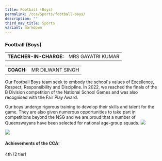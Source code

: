 ```yaml
---
title: Football (Boys)
permalink: /cca/Sports/football-boys/
description: ""
third_nav_title: Sports
variant: markdown
---
```

### Football (Boys)

|  	|  	|
|---	|---	|
| **TEACHER-IN-CHARGE:** 	| MRS GAYATRI KUMAR

|  	|  	|
|---	|---	|
| **COACH:** 	| MR DILWANT SINGH 	|


Our Football Boys team seek to embody the school's values of Excellence, Respect, Responsibility and Discipline. In 2022, we reached the finals of the B Division competition of the National School Games and was also recognised with the Fair Play Award. 

Our boys undergo rigorous training to develop their skills and talent for the game. They are also given numerous opportunities to take part in competitions beyond the NSG and we are proud that a number of Queenswayans have been selected for national age-group squads.
<img src="https://drive.google.com/uc?export=view&amp;id=1L5j0P-CSDJqPyjgYoI5k-ELIaDASJKMS"><br>


<img src="https://drive.google.com/uc?export=view&amp;id=1JHYw5IK9LOXyyarWVkPoQlv82cW2Fvri">

#### Achievements of the CCA:

4th (2 tier)
